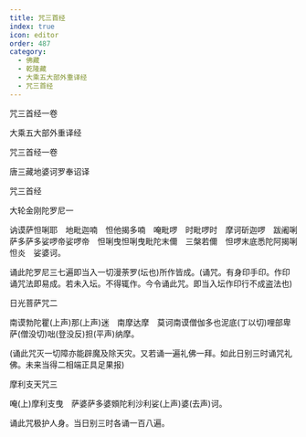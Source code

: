 ```yaml
---
title: 咒三首经
index: true
icon: editor
order: 487
category:
  - 佛藏
  - 乾隆藏
  - 大乘五大部外重译经
  - 咒三首经
---
```


咒三首经一卷  

大乘五大部外重译经  

咒三首经一卷  

唐三藏地婆诃罗奉诏译  

咒三首经  

大轮金刚陀罗尼一  

讷谟萨怛唎耶　地毗迦喃　怛他揭多喃　唵毗啰　时毗啰时　摩诃斫迦啰　跋阇唎萨多萨多娑啰帝娑啰帝　怛唎曳怛唎曳毗陀末儞　三槃若儞　怛啰末底悉陀阿揭唎怛炎　娑婆诃。  

诵此陀罗尼三七遍即当入一切漫荼罗(坛也)所作皆成。(诵咒。有身印手印。作印诵咒法即易成。若未入坛。不得辄作。今令诵此咒。即当入坛作印行不成盗法也)  

日光菩萨咒二  

南谟勃陀瞿(上声)那(上声)迷　南摩达摩　莫诃南谟僧伽多也泥底(丁以切)哩部卑萨(僧没切)咄(登没反)担(平声)纳摩。  

(诵此咒灭一切障亦能辟魔及除天灾。又若诵一遍礼佛一拜。如此日别三时诵咒礼佛。未来当得二相端正具足果报)  

摩利支天咒三  

唵(上)摩利支曳　萨婆萨多婆頞陀利沙利娑(上声)婆(去声)诃。  

诵此咒极护人身。当日别三时各诵一百八遍。  
